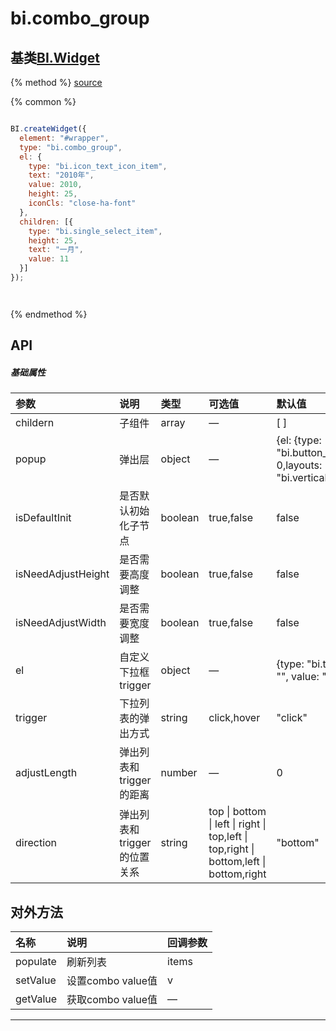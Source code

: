 # bi.combo_group

## 基类[BI.Widget](/core/widget.md)

{% method %}
[source](https://jsfiddle.net/fineui/x32ue8xv/)

{% common %}
```javascript

BI.createWidget({
  element: "#wrapper",
  type: "bi.combo_group",
  el: {
    type: "bi.icon_text_icon_item",
    text: "2010年",
    value: 2010,
    height: 25,
    iconCls: "close-ha-font"
  },
  children: [{
    type: "bi.single_select_item",
    height: 25,
    text: "一月",
    value: 11
  }]
});




```

{% endmethod %}


## API
##### 基础属性
| 参数    | 说明           | 类型  | 可选值 | 默认值
| :------ |:-------------  | :-----| :----|:----
| childern | 子组件 | array | — | [ ] |
| popup | 弹出层 | object | — |{el: {type: "bi.button_tree",chooseType: 0,layouts: [{type: "bi.vertical"}]}}|
| isDefaultInit | 是否默认初始化子节点 |boolean | true,false | false |
| isNeedAdjustHeight | 是否需要高度调整 | boolean | true,false | false |
| isNeedAdjustWidth | 是否需要宽度调整 | boolean | true,false | false |
| el | 自定义下拉框trigger | object | — |{type: "bi.text_button", text: "", value: ""}|
| trigger | 下拉列表的弹出方式  | string |  click,hover | "click" |
| adjustLength | 弹出列表和trigger的距离 | number | — | 0 |
| direction | 弹出列表和trigger的位置关系 | string | top &#124; bottom &#124; left &#124; right &#124; top,left &#124; top,right &#124; bottom,left &#124; bottom,right  | "bottom"|



## 对外方法
| 名称     | 说明                           |  回调参数     
| :------ |:-------------                  | :-----   
| populate | 刷新列表 | items  |
| setValue | 设置combo value值| v |
| getValue | 获取combo value值 | — |



---


